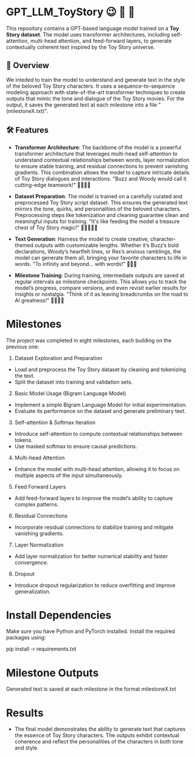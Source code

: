 # GPT_LLM_ToyStory 😉 🚀 🧸 

This repository contains a GPT-based language model trained on a **Toy Story dataset**. The model uses transformer architectures, including self-attention, multi-head attention, and feed-forward layers, to generate contextually coherent text inspired by the Toy Story universe.

## 📖 Overview

We inteded to train the model to understand and generate text in the style of the beloved Toy Story characters. It uses a sequence-to-sequence modeling approach with state-of-the-art transformer techniques to create outputs that mimic the tone and dialogue of the Toy Story movies.
For the output, it saves the generated text at each milestone into a file "(milestoneX.txt)".

## 🛠️ Features

- **Transformer Architecture**: The backbone of the model is a powerful transformer architecture that leverages multi-head self-attention to understand contextual relationships between words, layer normalization to ensure stable training, and residual connections to prevent vanishing gradients. This combination allows the model to capture intricate details of Toy Story dialogues and interactions. "Buzz and Woody would call it cutting-edge teamwork!" 🌌👨‍🚀🚀

- **Dataset Preparation**: The model is trained on a carefully curated and preprocessed Toy Story script dataset. This ensures the generated text mirrors the tone, quirks, and personalities of the beloved characters. Preprocessing steps like tokenization and cleaning guarantee clean and meaningful inputs for training.
"It's like feeding the model a treasure chest of Toy Story magic!" 🐑👩‍🌾🤠🐎

- **Text Generation**: Harness the model to create creative, character-themed outputs with customizable lengths. Whether it’s Buzz’s bold declarations, Woody’s heartfelt lines, or Rex’s anxious ramblings, the model can generate them all, bringing your favorite characters to life in words.
"To infinity and beyond... with words!" 🧸👾🐎

- **Milestone Training**: During training, intermediate outputs are saved at regular intervals as milestone checkpoints. This allows you to track the model’s progress, compare versions, and even revisit earlier results for insights or nostalgia. "Think of it as leaving breadcrumbs on the road to AI greatness!" 👼🚀👨‍🚀

# Milestones

The project was completed in eight milestones, each building on the previous one:

1. Dataset Exploration and Preparation

- Load and preprocess the Toy Story dataset by cleaning and tokenizing the text.
- Split the dataset into training and validation sets.

2. Basic Model Usage (Bigram Language Model)

- Implement a simple Bigram Language Model for initial experimentation.
- Evaluate its performance on the dataset and generate preliminary text.

3. Self-attention & Softmax Iteration

- Introduce self-attention to compute contextual relationships between tokens.
- Use masked softmax to ensure causal predictions.

4. Multi-head Attention

- Enhance the model with multi-head attention, allowing it to focus on multiple aspects of the input simultaneously.

5. Feed Forward Layers

- Add feed-forward layers to improve the model’s ability to capture complex patterns.

6. Residual Connections

- Incorporate residual connections to stabilize training and mitigate vanishing gradients.

7. Layer Normalization

- Add layer normalization for better numerical stability and faster convergence.

8. Dropout

- Introduce dropout regularization to reduce overfitting and improve generalization.


# Install Dependencies
Make sure you have Python and PyTorch installed. Install the required packages using:

pip install -r requirements.txt


# Milestone Outputs
Generated text is saved at each milestone in the format milestoneX.txt

# Results

- The final model demonstrates the ability to generate text that captures the essence of Toy Story characters. The outputs exhibit contextual coherence and reflect the personalities of the characters in both tone and style.

  


